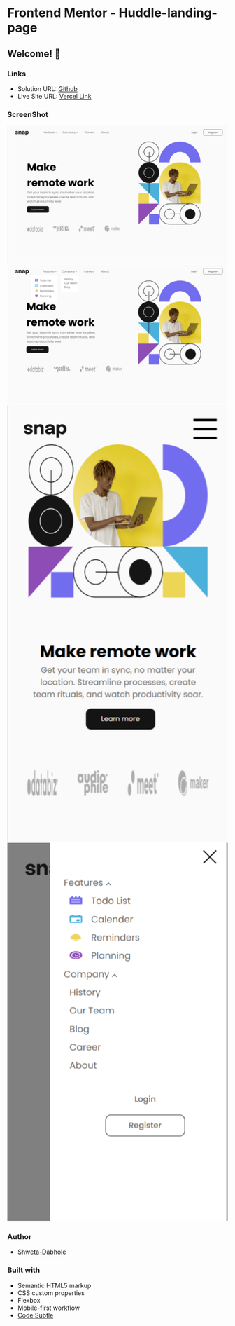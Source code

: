 # Frontend Mentor - Huddle-landing-page
## Welcome! 👋

### Links

- Solution URL: [Github](https://github.com/shweta-dabhole/Frontend-Mentor-Challenges/tree/main/intro-section-with-dropdown-navigation-main)
- Live Site URL: [Vercel Link](https://huddle-landing-page-three-ruby.vercel.app/)

### ScreenShot

![Desktop](https://github.com/shweta-dabhole/Frontend-Mentor-Challenges/blob/main/intro-section-with-dropdown-navigation-main/output/desktop%20view.png)
![Desktop](https://github.com/shweta-dabhole/Frontend-Mentor-Challenges/blob/main/intro-section-with-dropdown-navigation-main/output/desktop%20dropdown%20menu%20view.png)
![Mobile](https://github.com/shweta-dabhole/Frontend-Mentor-Challenges/blob/main/intro-section-with-dropdown-navigation-main/output/mobile%20view.png)
![Mobile](https://github.com/shweta-dabhole/Frontend-Mentor-Challenges/blob/main/intro-section-with-dropdown-navigation-main/output/mobile%20dropdown%20menu%20view.png)

### Author

- [Shweta-Dabhole](https://www.linkedin.com/in/shweta-dabhole/)


### Built with

- Semantic HTML5 markup
- CSS custom properties
- Flexbox
- Mobile-first workflow
- [Code Subtle](https://www.linkedin.com/company/code-subtle/)
